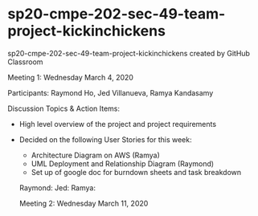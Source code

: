 # sp20-cmpe-202-sec-49-team-project-kickinchickens
sp20-cmpe-202-sec-49-team-project-kickinchickens created by GitHub Classroom

Meeting 1: Wednesday March 4, 2020

Participants: Raymond Ho, Jed Villanueva, Ramya Kandasamy

Discussion Topics & Action Items:

- High level overview of the project and project requirements
- Decided on the following User Stories for this week: 
  - Architecture Diagram on AWS (Ramya)
  - UML Deployment and Relationship Diagram (Raymond)
  - Set up of google doc for burndown sheets and task breakdown
  
  Raymond:
  Jed:
  Ramya: 
  
  Meeting 2: Wednesday March 11, 2020
  
  
